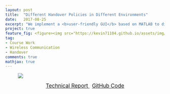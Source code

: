 ```yaml
---
layout: post
title:  "Different Handover Policies in Different Environments"
date:   2017-08-25
excerpt: "We implement a <b>user-friendly GUI</b> based on MATLAB to discuss the performances of four possible handover policy under different environment."
project: true
feature_fig: <figure><img src="https://kevin71104.github.io/assets/img/WMC_Handover/GUI.JPG"></figure>
tag:
- Course Work
- Wireless Communication
- Handover
comments: true
mathjax: true
---
```


<figure><img src="https://kevin71104.github.io/assets/img/WMC_Handover/GUI.JPG"></figure>

<center>
	<a href="https://kevin71104.github.io/assets/document/WMC_Handover.pdf" target="_blank" class="btn btn-danger">
		<span style="font-size: 120%;">
			Technical Report
		</span>
	</a>
	&nbsp;
	<a href="https://github.com/kevin71104/WMC/tree/master/WMC%20FINAL" class="btn btn-success">
		<span style="font-size: 120%;">
			GitHub Code
		</span>
	</a>
</center>